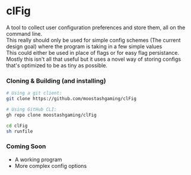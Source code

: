 # clFig

A tool to collect user configuration preferences and store them, all on the command line. <br>
This really should only be used for simple config schemes (The current design goal) where the program is taking in a few simple values <br>
This could either be used in place of flags or for easy flag persistance. <br>
Mostly this isn't all that useful but it uses a novel way of storing configs that's optimized to be as tiny as possible.


### Cloning & Building (and installing)
```bash
# Using a git client:
git clone https://github.com/moostashgaming/clFig

# Using GitHub CLI:
gh repo clone moostashgaming/clFig

cd clFig
sh runfile

```

### Coming Soon

- A working program
- More complex config options
